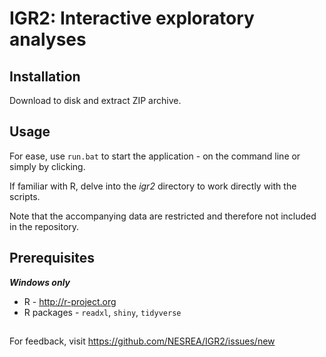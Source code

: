 # IGR2: Interactive exploratory analyses

## Installation
Download to disk and extract ZIP archive.

## Usage
For ease, use `run.bat` to start the application - on the command line or simply by clicking. 

If familiar with R, delve into the *igr2* directory to work directly with the scripts.

Note that the accompanying data are restricted and therefore not included in the repository. 

## Prerequisites
_**Windows only**_
* R - <http://r-project.org>
* R packages - `readxl`, `shiny`, `tidyverse`

##
For feedback, visit <https://github.com/NESREA/IGR2/issues/new>
